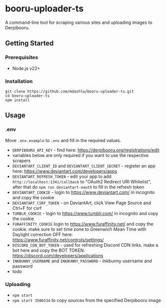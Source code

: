 # booru-uploader-ts

A command-line tool for scraping various sites and uploading images to Derpibooru.

## Getting Started

### Prerequisites

- Node.js v22+

### Installation

```
git clone https://github.com/mdashlw/booru-uploader-ts.git
cd booru-uploader-ts
npm install
```

## Usage

### .env

Move `.env.example` to `.env` and fill in the required values.

- `DERPIBOORU_API_KEY` - find here: https://derpibooru.org/registrations/edit
- variables below are only required if you want to use the respective scrapers
- `DEVIANTART_CLIENT_ID` and `DEVIANTART_CLIENT_SECRET` - register an app here: https://www.deviantart.com/developers/apps
- `DEVIANTART_REFRESH_TOKEN` - edit your app to add `http://localhost:1341/callback` to "OAuth2 Redirect URI Whitelist", after that do `npm run deviantart-oauth` to fill in the refresh token
- `DEVIANTART_COOKIE` - login to https://www.deviantart.com/ in incognito and copy the cookie
- `DEVIANTART_CSRF_TOKEN` - on DeviantArt, click View Page Source and Ctrl+F for csrf
- `TUMBLR_COOKIE` - login to https://www.tumblr.com/ in incognito and copy the cookie
- `FURAFFINITY_COOKIE` login to https://www.furaffinity.net/ and copy the cookie. make sure to set time zone to Greenwich Mean Time with Daylight correction OFF here: https://www.furaffinity.net/controls/settings/
- `DISCORD_CDN_BOT_TOKEN` - used for refreshing Discord CDN links. make a bot here and copy the BOT TOKEN: https://discord.com/developers/applications
- `INKBUNNY_USERNAME` and `INKBUNNY_PASSWORD` - Inkbunny username and password
- todo

### Uploading

- `npm start`
- `npm start 3506534` to copy sources from the specified Derpibooru image
